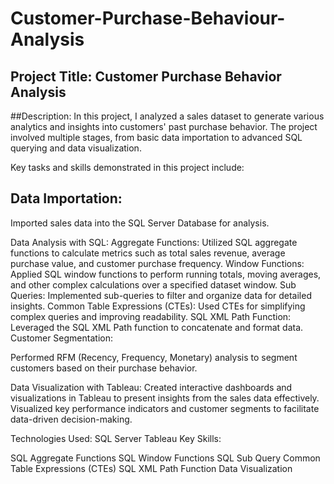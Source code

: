 # Customer-Purchase-Behaviour-Analysis


## Project Title: Customer Purchase Behavior Analysis

##Description:
In this project, I analyzed a sales dataset to generate various analytics and insights into customers' past purchase behavior. The project involved multiple stages, from basic data importation to advanced SQL querying and data visualization.

Key tasks and skills demonstrated in this project include:

## Data Importation:

Imported sales data into the SQL Server Database for analysis.

Data Analysis with SQL:
Aggregate Functions: Utilized SQL aggregate functions to calculate metrics such as total sales revenue, average purchase value, and customer purchase frequency.
Window Functions: Applied SQL window functions to perform running totals, moving averages, and other complex calculations over a specified dataset window.
Sub Queries: Implemented sub-queries to filter and organize data for detailed insights.
Common Table Expressions (CTEs): Used CTEs for simplifying complex queries and improving readability.
SQL XML Path Function: Leveraged the SQL XML Path function to concatenate and format data.
Customer Segmentation:

Performed RFM (Recency, Frequency, Monetary) analysis to segment customers based on their purchase behavior.

Data Visualization with Tableau:
Created interactive dashboards and visualizations in Tableau to present insights from the sales data effectively.
Visualized key performance indicators and customer segments to facilitate data-driven decision-making.

Technologies Used:
SQL Server
Tableau
Key Skills:

SQL Aggregate Functions
SQL Window Functions
SQL Sub Query
Common Table Expressions (CTEs)
SQL XML Path Function
Data Visualization
